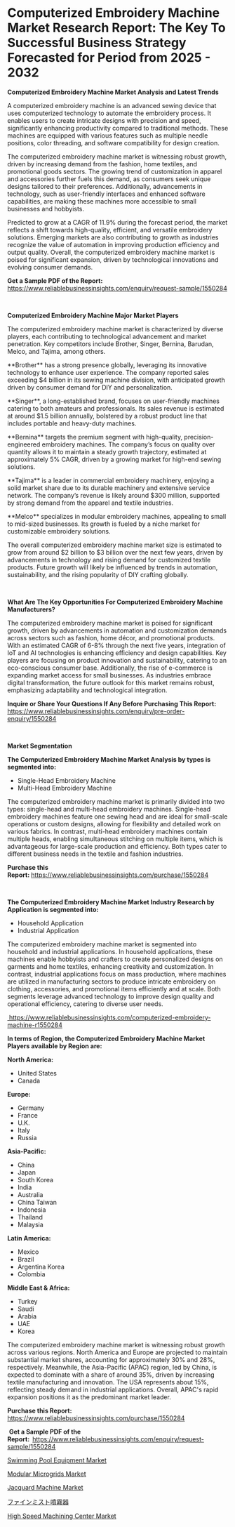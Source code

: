 <p><h1>Computerized Embroidery Machine Market Research Report: The Key To Successful Business Strategy Forecasted for Period from 2025 - 2032</h1></p><p><strong>Computerized Embroidery Machine Market Analysis and Latest Trends</strong></p>
<p><p>A computerized embroidery machine is an advanced sewing device that uses computerized technology to automate the embroidery process. It enables users to create intricate designs with precision and speed, significantly enhancing productivity compared to traditional methods. These machines are equipped with various features such as multiple needle positions, color threading, and software compatibility for design creation.</p><p>The computerized embroidery machine market is witnessing robust growth, driven by increasing demand from the fashion, home textiles, and promotional goods sectors. The growing trend of customization in apparel and accessories further fuels this demand, as consumers seek unique designs tailored to their preferences. Additionally, advancements in technology, such as user-friendly interfaces and enhanced software capabilities, are making these machines more accessible to small businesses and hobbyists.</p><p>Predicted to grow at a CAGR of 11.9% during the forecast period, the market reflects a shift towards high-quality, efficient, and versatile embroidery solutions. Emerging markets are also contributing to growth as industries recognize the value of automation in improving production efficiency and output quality. Overall, the computerized embroidery machine market is poised for significant expansion, driven by technological innovations and evolving consumer demands.</p></p>
<p><strong>Get a Sample PDF of the Report:&nbsp;</strong> <a href="https://www.reliablebusinessinsights.com/enquiry/request-sample/1550284?utm_campaign=101&utm_medium=2&utm_source=Github&utm_content=ia&utm_term=10042025&utm_id=computerized-embroidery-machine">https://www.reliablebusinessinsights.com/enquiry/request-sample/1550284</a></p>
<p>&nbsp;</p>
<p><strong>Computerized Embroidery Machine Major Market Players</strong></p>
<p><p>The computerized embroidery machine market is characterized by diverse players, each contributing to technological advancement and market penetration. Key competitors include Brother, Singer, Bernina, Barudan, Melco, and Tajima, among others.</p><p>**Brother** has a strong presence globally, leveraging its innovative technology to enhance user experience. The company reported sales exceeding $4 billion in its sewing machine division, with anticipated growth driven by consumer demand for DIY and personalization.</p><p>**Singer**, a long-established brand, focuses on user-friendly machines catering to both amateurs and professionals. Its sales revenue is estimated at around $1.5 billion annually, bolstered by a robust product line that includes portable and heavy-duty machines.</p><p>**Bernina** targets the premium segment with high-quality, precision-engineered embroidery machines. The company’s focus on quality over quantity allows it to maintain a steady growth trajectory, estimated at approximately 5% CAGR, driven by a growing market for high-end sewing solutions.</p><p>**Tajima** is a leader in commercial embroidery machinery, enjoying a solid market share due to its durable machinery and extensive service network. The company’s revenue is likely around $300 million, supported by strong demand from the apparel and textile industries.</p><p>**Melco** specializes in modular embroidery machines, appealing to small to mid-sized businesses. Its growth is fueled by a niche market for customizable embroidery solutions.</p><p>The overall computerized embroidery machine market size is estimated to grow from around $2 billion to $3 billion over the next few years, driven by advancements in technology and rising demand for customized textile products. Future growth will likely be influenced by trends in automation, sustainability, and the rising popularity of DIY crafting globally.</p></p>
<p>&nbsp;</p>
<p><strong>What Are The Key Opportunities For Computerized Embroidery Machine Manufacturers?</strong></p>
<p><p>The computerized embroidery machine market is poised for significant growth, driven by advancements in automation and customization demands across sectors such as fashion, home décor, and promotional products. With an estimated CAGR of 6-8% through the next five years, integration of IoT and AI technologies is enhancing efficiency and design capabilities. Key players are focusing on product innovation and sustainability, catering to an eco-conscious consumer base. Additionally, the rise of e-commerce is expanding market access for small businesses. As industries embrace digital transformation, the future outlook for this market remains robust, emphasizing adaptability and technological integration.</p></p>
<p><strong>Inquire or Share Your Questions If Any Before Purchasing This Report:</strong> <a href="https://www.reliablebusinessinsights.com/enquiry/pre-order-enquiry/1550284?utm_campaign=101&utm_medium=2&utm_source=Github&utm_content=ia&utm_term=10042025&utm_id=computerized-embroidery-machine">https://www.reliablebusinessinsights.com/enquiry/pre-order-enquiry/1550284</a></p>
<p>&nbsp;</p>
<p><strong>Market Segmentation</strong></p>
<p><strong>The Computerized Embroidery Machine Market Analysis by types is segmented into:</strong></p>
<p><ul><li>Single-Head Embroidery Machine</li><li>Multi-Head Embroidery Machine</li></ul></p>
<p><p>The computerized embroidery machine market is primarily divided into two types: single-head and multi-head embroidery machines. Single-head embroidery machines feature one sewing head and are ideal for small-scale operations or custom designs, allowing for flexibility and detailed work on various fabrics. In contrast, multi-head embroidery machines contain multiple heads, enabling simultaneous stitching on multiple items, which is advantageous for large-scale production and efficiency. Both types cater to different business needs in the textile and fashion industries.</p></p>
<p><strong>Purchase this Report:&nbsp;</strong><a href="https://www.reliablebusinessinsights.com/purchase/1550284?utm_campaign=101&utm_medium=2&utm_source=Github&utm_content=ia&utm_term=10042025&utm_id=computerized-embroidery-machine">https://www.reliablebusinessinsights.com/purchase/1550284</a></p>
<p>&nbsp;</p>
<p><strong>The Computerized Embroidery Machine Market Industry Research by Application is segmented into:</strong></p>
<p><ul><li>Household Application</li><li>Industrial Application</li></ul></p>
<p><p>The computerized embroidery machine market is segmented into household and industrial applications. In household applications, these machines enable hobbyists and crafters to create personalized designs on garments and home textiles, enhancing creativity and customization. In contrast, industrial applications focus on mass production, where machines are utilized in manufacturing sectors to produce intricate embroidery on clothing, accessories, and promotional items efficiently and at scale. Both segments leverage advanced technology to improve design quality and operational efficiency, catering to diverse user needs.</p></p>
<p><a href="https://www.reliablebusinessinsights.com/computerized-embroidery-machine-r1550284?utm_campaign=101&utm_medium=2&utm_source=Github&utm_content=ia&utm_term=10042025&utm_id=computerized-embroidery-machine">&nbsp;https://www.reliablebusinessinsights.com/computerized-embroidery-machine-r1550284</a></p>
<p><strong>In terms of Region, the Computerized Embroidery Machine Market Players available by Region are:</strong></p>
<p>
    <p> <strong> North America: </strong>
        <ul>
            <li>United States</li>
            <li>Canada</li>
        </ul>
        </p> 
    <p> <strong> Europe: </strong>
        <ul>
            <li>Germany</li>
            <li>France</li>
            <li>U.K.</li>
            <li>Italy</li>
            <li>Russia</li>
        </ul>
        </p> 
    <p> <strong> Asia-Pacific: </strong>
        <ul>
            <li>China</li>
            <li>Japan</li>
            <li>South Korea</li>
            <li>India</li>
            <li>Australia</li>
            <li>China Taiwan</li>
            <li>Indonesia</li>
            <li>Thailand</li>
            <li>Malaysia</li>
        </ul>
        </p> 
    <p> <strong> Latin America: </strong>
        <ul>
            <li>Mexico</li>
            <li>Brazil</li>
            <li>Argentina Korea</li>
            <li>Colombia</li>
        </ul>
        </p> 
    <p> <strong> Middle East & Africa: </strong>
        <ul>
            <li>Turkey</li>
            <li>Saudi</li>
            <li>Arabia</li>
            <li>UAE</li>
            <li>Korea</li>
        </ul>
    </p>
    </p>
<p><p>The computerized embroidery machine market is witnessing robust growth across various regions. North America and Europe are projected to maintain substantial market shares, accounting for approximately 30% and 28%, respectively. Meanwhile, the Asia-Pacific (APAC) region, led by China, is expected to dominate with a share of around 35%, driven by increasing textile manufacturing and innovation. The USA represents about 15%, reflecting steady demand in industrial applications. Overall, APAC's rapid expansion positions it as the predominant market leader.</p></p>
<p><strong>Purchase this Report: </strong><a href="https://www.reliablebusinessinsights.com/purchase/1550284?utm_campaign=101&utm_medium=2&utm_source=Github&utm_content=ia&utm_term=10042025&utm_id=computerized-embroidery-machine">https://www.reliablebusinessinsights.com/purchase/1550284</a></p>
<p>&nbsp;<strong>Get a Sample PDF of the Report:&nbsp;&nbsp;</strong><a href="https://www.reliablebusinessinsights.com/enquiry/request-sample/1550284?utm_campaign=101&utm_medium=2&utm_source=Github&utm_content=ia&utm_term=10042025&utm_id=computerized-embroidery-machine">https://www.reliablebusinessinsights.com/enquiry/request-sample/1550284</a></p>
<p><strong></strong></p>
<p><p><a href="https://github.com/darenph8er/Market-Research-Report-List-1/blob/main/swimming-pool-equipment-market.md?utm_campaign=101&utm_medium=2&utm_source=Github&utm_content=ia&utm_term=10042025&utm_id=computerized-embroidery-machine">Swimming Pool Equipment Market</a></p><p><a href="https://github.com/ElviraLeka1962/Market-Research-Report-List-1/blob/main/modular-microgrids-market.md?utm_campaign=101&utm_medium=2&utm_source=Github&utm_content=ia&utm_term=10042025&utm_id=computerized-embroidery-machine">Modular Microgrids Market</a></p><p><a href="https://github.com/osbornrdaflalo/Market-Research-Report-List-1/blob/main/jacquard-machine-market.md?utm_campaign=101&utm_medium=2&utm_source=Github&utm_content=ia&utm_term=10042025&utm_id=computerized-embroidery-machine">Jacquard Machine Market</a></p><p><a href="https://github.com/lababdou/Market-Research-Report-List-7/blob/main/703191954730.md?utm_campaign=101&utm_medium=2&utm_source=Github&utm_content=ia&utm_term=10042025&utm_id=computerized-embroidery-machine">ファインミスト噴霧器</a></p><p><a href="https://github.com/hammelximalschid/Market-Research-Report-List-1/blob/main/high-speed-machining-center-market.md?utm_campaign=101&utm_medium=2&utm_source=Github&utm_content=ia&utm_term=10042025&utm_id=computerized-embroidery-machine">High Speed Machining Center Market</a></p></p>